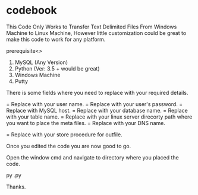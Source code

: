 # codebook
This Code Only Works to Transfer Text Delimited Files From Windows Machine to Linux Machine, However little customization could be great to make this code to work for any platform.

</b>prerequisite<>
  
  1. MySQL (Any Version)
  2. Python (Ver: 3.5 + would be great)
  3. Windows Machine
  4. Putty

  There is some fields where you need to replace with your required details.

  <div class="footer">
  <mysql_user> = Replace with your user name.</h1>
  <mysql_password> = Replace with your user's password.
  <mysql_host> = Replace with MySQL host.
  <mysql_database> = Replace with your database name.
  <mysql_table> = Replace with your table name.
  <Target Directory Path of Linux Server> = Replace with your linux server direcorty path where you want to place the meta files.
  <DNS> = Replace with your DNS name.
  
  <Store Proc For OutFile> = Replace with your store procedure for outfile.
  </div>
  Once you edited the code you are now good to go.

  Open the window cmd and navigate to directory where you placed the code.

  py <name of file>.py

  Thanks.
